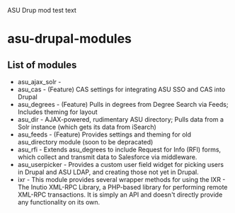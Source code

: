 ASU Drup mod test text

# asu-drupal-modules

## List of modules

* asu_ajax_solr - 
* asu_cas - (Feature) CAS settings for integrating ASU SSO and CAS into Drupal
* asu_degrees - (Feature) Pulls in degrees from Degree Search via Feeds; Includes theming for layout
* asu_dir - AJAX-powered, rudimentary ASU directory; Pulls data from a Solr instance (which gets its data from iSearch)
* asu_feeds - (Feature) Provides settings and theming for old asu_directory module (soon to be depracated)
* asu_rfi - Extends asu_degrees to include Request for Info (RFI) forms, which collect and transmit data to Salesforce 
  via middleware.
* asu_userpicker - Provides a custom user field widget for picking users in Drupal and ASU LDAP, and creating those not 
  yet in Drupal.
* ixr - This module provides several wrapper methods for using the IXR - The Inutio XML-RPC Library, a PHP-based 
  library for performing remote XML-RPC transactions. It is simply an API and doesn't directly provide any 
  functionality on its own.
